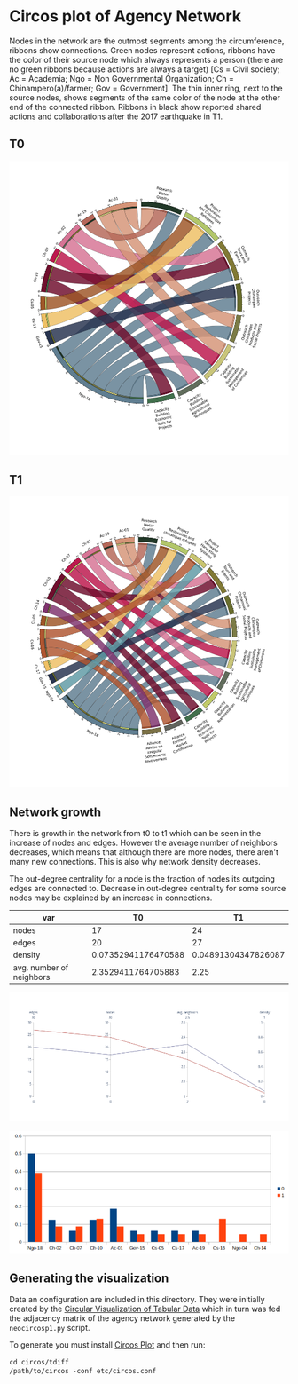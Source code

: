 # Circos plot of Agency Network

Nodes in the network are the outmost segments among the circumference,
ribbons show connections. Green nodes represent actions, ribbons have
the color of their source node which always represents a person (there
are no green ribbons because actions are always a target) [Cs = Civil
society; Ac = Academia; Ngo = Non Governmental Organization; Ch =
Chinampero(a)/farmer; Gov = Government]. The thin inner ring, next to
the source nodes, shows segments of the same color of the node at the
other end of the connected ribbon. Ribbons in black show reported
shared actions and collaborations after the 2017 earthquake in
T1.

## T0
![T0](circos/t0/results/circos_labels_noticks.png)

## T1
![T1](circos/t1/results/circos_labels_noticks.png)

## Network growth

There is growth in the network from t0 to t1 which can be seen in the
increase of nodes and edges. However the average number of neighbors
decreases, which means that although there are more nodes, there
aren't many new connections. This is also why network density
decreases.

The out-degree centrality for a node is the fraction of nodes its
outgoing edges are connected to. Decrease in out-degree centrality for
some source nodes may be explained by an increase in connections.

| var                      | **T0**              | **T1**              |
|--------------------------|---------------------|---------------------|
| nodes                    | 17                  | 24                  |
| edges                    | 20                  | 27                  |
| density                  | 0.07352941176470588 | 0.04891304347826087 |
| avg. number of neighbors | 2.3529411764705883  | 2.25                |

![Parallel coordinates plot](circos/nw_stats_pc.png)

![Out degree centrality in t0 vs t1 barplot](circos/out_degree_centrality.png)

## Generating the visualization

Data an configuration are included in this directory. They were
initially created by the [Circular Visualization of Tabular
Data](http://mkweb.bcgsc.ca/tableviewer/visualize/) which in turn was
fed the adjacency matrix of the agency network generated by the `neocircosp1.py` script.

To generate you must install [Circos Plot](http://circos.ca/) and then run:

```
cd circos/tdiff
/path/to/circos -conf etc/circos.conf
```

